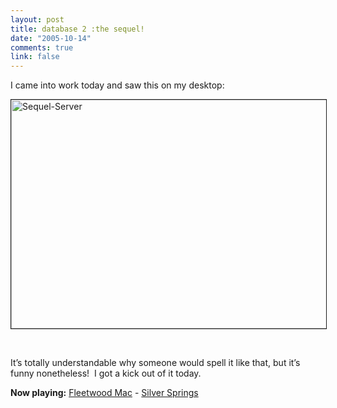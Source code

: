 ```yaml
--- 
layout: post
title: database 2 :the sequel!
date: "2005-10-14"
comments: true
link: false
---
```

<p>I came into work today and saw this on my desktop:</p><p><img height="366" alt="Sequel-Server" src="http://ben.lyntonweb.com/blog/uploads/sequel_2DServer.jpg" width="511" border="1" /></p><p>&nbsp;</p><p>It&rsquo;s totally understandable why someone would spell it like that, but it&rsquo;s funny nonetheless!&nbsp; I got a kick out of it today.</p><p><strong>Now playing:</strong> <a href="http://phobos.apple.com/WebObjects/MZSearch.woa/wa/advancedSearchResults?artistTerm=Fleetwood Mac">Fleetwood Mac</a> - <a href="http://phobos.apple.com/WebObjects/MZSearch.woa/wa/advancedSearchResults?songTerm=Silver Springs&amp;artistTerm=Fleetwood Mac">Silver Springs</a></p>
